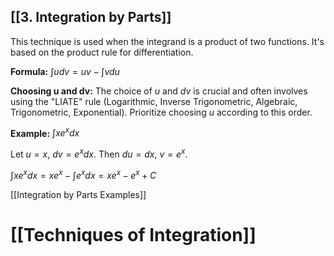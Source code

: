 ## [[3. Integration by Parts]] 
This technique is used when the integrand is a product of two functions.  It's based on the product rule for differentiation.

**Formula:** $\int u dv = uv - \int v du$

**Choosing u and dv:**  The choice of $u$ and $dv$ is crucial and often involves using the "LIATE" rule (Logarithmic, Inverse Trigonometric, Algebraic, Trigonometric, Exponential).  Prioritize choosing $u$ according to this order.

**Example:** $\int x e^x dx$

Let $u = x$, $dv = e^x dx$. Then $du = dx$, $v = e^x$.

$\int x e^x dx = xe^x - \int e^x dx = xe^x - e^x + C$

[[Integration by Parts Examples]]

# [[Techniques of Integration]]